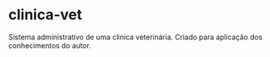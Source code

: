 # clinica-vet
Sistema administrativo de uma clinica veterinária. Criado para aplicação dos conhecimentos do autor.
